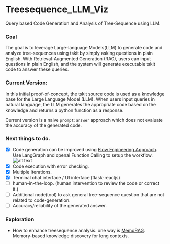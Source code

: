 # Treesequence_LLM_Viz
Query based Code Generation and Analysis of Tree-Sequence using LLM.

### Goal
The goal is to leverage Large-language Models(LLM) to generate code and analyze tree-sequences using tskit by simply asking questions in plain English. With Retrieval-Augmented Generation (RAG), users can input questions in plain English, and the system will generate executable tskit code to answer these queries. 

### Current Version:
In this initial proof-of-concept, the tskit source code is used as a knowledge base for the Large Language Model (LLM). When users input queries in natural language, the LLM generates the appropriate code based on the knowledge and returns a python function as a response. 

Current version is a naive ```prompt:answer``` approach which does not evaluate the accuracy of the generated code. 

### Next things to do.
- [x] Code generation can be improved using [Flow Engineering Approach](https://arxiv.org/pdf/2401.08500). Use LangGraph and openai Function Calling to setup the workflow. 
  ![alt text](assets/image.png)
- [x] Code execution with error checking.
- [x] Multiple Iterations.
- [x] Terminal chat interface / UI interface (flask-reactjs)
- [ ] human-in-the-loop. (human intervention to review the code or correct it.)
- [ ] Additional node(tool) to ask general tree-sequence question that are not related to code-generation.
- [ ] Accuracy/reliability of the generated answer.

### Exploration
-  How to enhance treesequence analysis. one way is [MemoRAG](https://github.com/qhjqhj00/MemoRAG). Memory-based knowledge discovery for long contexts. 

